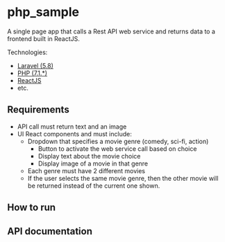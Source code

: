 # php_sample
A single page app that calls a Rest API web service and returns data to a frontend built in ReactJS.

Technologies:
* [Laravel (5.8)](https://laravel.com/)
* [PHP (7.1.*)](https://www.php.net/)
* [ReactJS](https://reactjs.org/)
* etc.

## Requirements
* API call must return text and an image
*  UI React components and must include:
    * Dropdown that specifies a movie genre (comedy, sci-fi, action)
        * Button to activate the web service call based on choice
        * Display text about the movie choice
        * Display image of a movie in that genre
    * Each genre must have 2 different movies
    * If the user selects the same movie genre, then the other movie will be returned instead
of the current one shown.

## How to run


## API documentation

